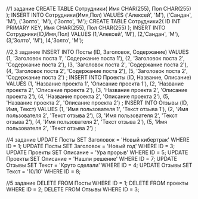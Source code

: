 //1 задание
CREATE TABLE Сотрудники(
Имя CHAR(255),
Пол CHAR(255)
);
INSERT INTO Сотрудники(Имя,Пол) VALUES
('Алексей', 'М'),
('Сандан', 'М'),
('Золто', 'М'),
('Золто', 'М');
CREATE TABLE Сотрудники2(
ID INT PRIMARY KEY,
Имя CHAR(255),
Пол CHAR(255)
);
INSERT INTO Сотрудники(ID,Имя,Пол) VALUES
(1,'Алексей', 'М'),
(2,'Сандан', 'М'),
(3,'Золто', 'М'),
(4,'Золто', 'М');


//2,3 задание
INSERT INTO Посты (ID, Заголовок, Содержание) VALUES
(1, 'Заголовок поста 1', 'Содержание поста 1'),
(2, 'Заголовок поста 2', 'Содержание поста 2'),
(3, 'Заголовок поста 2', 'Содержание поста 2'),
(4, 'Заголовок поста 2', 'Содержание поста 2'),
(5, 'Заголовок поста 2', 'Содержание поста 2')
;
INSERT INTO Проекты (ID, Название, Описание) VALUES
(1, 'Название проекта 1', 'Описание проекта 1'),
(2, 'Название проекта 2', 'Описание проекта 2'),
(3, 'Название проекта 2', 'Описание проекта 2'),
(4, 'Название проекта 2', 'Описание проекта 2'),
(5, 'Название проекта 2', 'Описание проекта 2')
;
INSERT INTO Отзывы (ID, Имя, Текст) VALUES
(1, 'Имя пользователя 1', 'Текст отзыва 1'),
(2, 'Имя пользователя 2', 'Текст отзыва 2'),
(3, 'Имя пользователя 2', 'Текст отзыва 2'),
(4, 'Имя пользователя 2', 'Текст отзыва 2'),
(5, 'Имя пользователя 2', 'Текст отзыва 2')
;

//4 задание
UPDATE Посты SET Заголовок = 'Новый кибертрак' WHERE ID = 1;
UPDATE Посты SET Заголовок = 'Новый год' WHERE ID = 3;
UPDATE Проекты SET Описание = 'Ура прорыв' WHERE ID = 5;
UPDATE Проекты SET Описание = 'Нашли решение' WHERE ID = 7;
UPDATE Отзывы SET Текст = 'Круто сделали' WHERE ID = 4;
UPDATE Отзывы SET Текст = '10/10' WHERE ID = 8;

//5 задание 
DELETE FROM Посты WHERE ID = 1;
DELETE FROM проекты WHERE ID = 2;
DELETE FROM Отзывы WHERE ID = 3;
